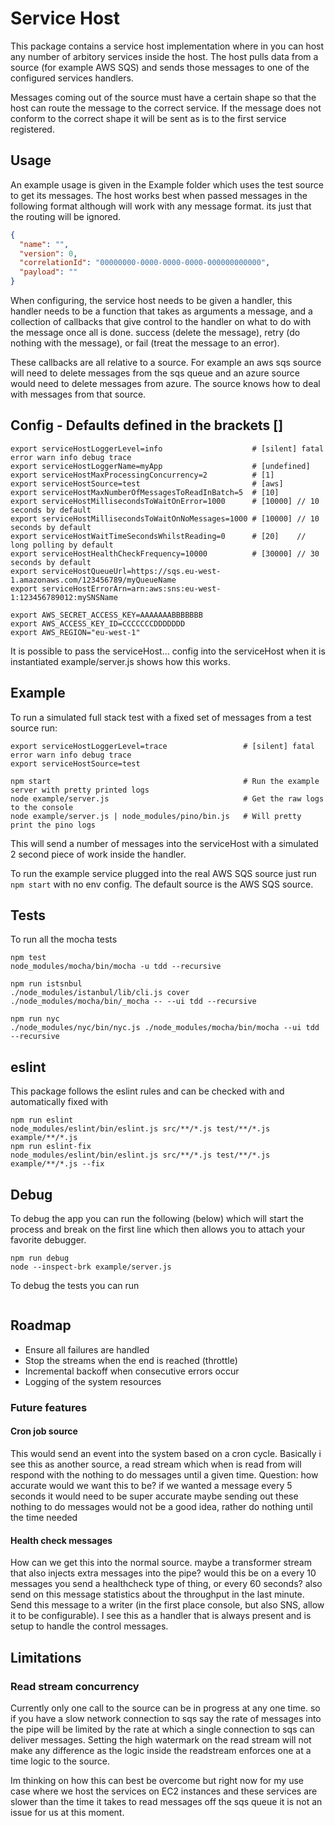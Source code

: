 # Service Host

This package contains a service host implementation where in you can host any number of arbitory services inside the host.
The host pulls data from a source (for example AWS SQS) and sends those messages to one of the configured services handlers.

Messages coming out of the source must have a certain shape so that the host can route the message to the correct service.
If the message does not conform to the correct shape it will be sent as is to the first service registered.


## Usage

An example usage is given in the Example folder which uses the test source to get its messages. The host works best when passed
messages in the following format although will work with any message format. its just that the routing will be ignored.

```json
{
  "name": "",
  "version": 0,
  "correlationId": "00000000-0000-0000-0000-000000000000",
  "payload": ""
}
```

When configuring, the service host needs to be given a handler, this handler needs to be a function that takes as arguments
a message, and a collection of callbacks that give control to the handler on what to do with the message once all is done.
success (delete the message), retry (do nothing with the message), or fail (treat the message to an error).

These callbacks are all relative to a source. For example an aws sqs source will need to delete messages from the sqs queue
and an azure source would need to delete messages from azure. The source knows how to deal with messages from that source.


## Config - Defaults defined in the brackets []
```
export serviceHostLoggerLevel=info                    # [silent] fatal error warn info debug trace
export serviceHostLoggerName=myApp                    # [undefined]
export serviceHostMaxProcessingConcurrency=2          # [1]
export serviceHostSource=test                         # [aws]
export serviceHostMaxNumberOfMessagesToReadInBatch=5  # [10]
export serviceHostMillisecondsToWaitOnError=1000      # [10000] // 10 seconds by default
export serviceHostMillisecondsToWaitOnNoMessages=1000 # [10000] // 10 seconds by default
export serviceHostWaitTimeSecondsWhilstReading=0      # [20]    // long polling by default
export serviceHostHealthCheckFrequency=10000          # [30000] // 30 seconds by default
export serviceHostQueueUrl=https://sqs.eu-west-1.amazonaws.com/123456789/myQueueName
export serviceHostErrorArn=arn:aws:sns:eu-west-1:123456789012:mySNSName

export AWS_SECRET_ACCESS_KEY=AAAAAAABBBBBBB
export AWS_ACCESS_KEY_ID=CCCCCCCDDDDDDD
export AWS_REGION="eu-west-1"
```

It is possible to pass the serviceHost... config into the serviceHost when it is instantiated example/server.js shows how this works.


## Example
To run a simulated full stack test with a fixed set of messages from a test source run:
```
export serviceHostLoggerLevel=trace                 # [silent] fatal error warn info debug trace
export serviceHostSource=test

npm start                                           # Run the example server with pretty printed logs
node example/server.js                              # Get the raw logs to the console
node example/server.js | node_modules/pino/bin.js   # Will pretty print the pino logs
```
This will send a number of messages into the serviceHost with a simulated 2 second piece of work inside the handler.

To run the example service plugged into the real AWS SQS source just run ```npm start``` with no env config. The
default source is the AWS SQS source.


## Tests
To run all the mocha tests
```
npm test
node_modules/mocha/bin/mocha -u tdd --recursive

npm run istsnbul
./node_modules/istanbul/lib/cli.js cover ./node_modules/mocha/bin/_mocha -- --ui tdd --recursive

npm run nyc
./node_modules/nyc/bin/nyc.js ./node_modules/mocha/bin/mocha --ui tdd --recursive
```


## eslint
This package follows the eslint rules and can be checked with and automatically fixed with
```
npm run eslint
node_modules/eslint/bin/eslint.js src/**/*.js test/**/*.js example/**/*.js
npm run eslint-fix
node_modules/eslint/bin/eslint.js src/**/*.js test/**/*.js example/**/*.js --fix
```


## Debug
To debug the app you can run the following (below) which will start the process and
break on the first line which then allows you to attach your favorite debugger.
```
npm run debug
node --inspect-brk example/server.js
```

To debug the tests you can run
```

```

## Roadmap
* Ensure all failures are handled
* Stop the streams when the end is reached (throttle)
* Incremental backoff when consecutive errors occur
* Logging of the system resources


### Future features
#### Cron job source
This would send an event into the system based on a cron cycle. Basically i see this as another source, a read stream which
when is read from will respond with the nothing to do messages until a given time.
Question: how accurate would we want this to be? if we wanted a message every 5 seconds it would need to be super accurate
maybe sending out these nothing to do messages would not be a good idea, rather do nothing until the time needed
#### Health check messages
How can we get this into the normal source. maybe a transformer stream that also injects extra messages into the pipe?
would this be on a every 10 messages you send a healthcheck type of thing, or every 60 seconds? also send on this message
statistics about the throughput in the last minute.
Send this message to a writer (in the first place console, but also SNS, allow it to be configurable). I see this as a
handler that is always present and is setup to handle the control messages.


## Limitations
### Read stream concurrency
Currently only one call to the source can be in progress at any one time. so if you have a slow network connection to sqs say
the rate of messages into the pipe will be limited by the rate at which a single connection to sqs can deliver messages. Setting
the high watermark on the read stream will not make any difference as the logic inside the readstream enforces one at a time
logic to the source.

Im thinking on how this can best be overcome but right now for my use case where we host the services on EC2 instances and
these services are slower than the time it takes to read messages off the sqs queue it is not an issue for us at this moment.
